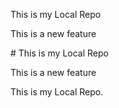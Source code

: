 <p>This is my Local Repo</p>
<p>This is a new feature</p>
# This is my Local Repo
<p>This is a new feature</p>
<p>This is my Local Repo.</p>